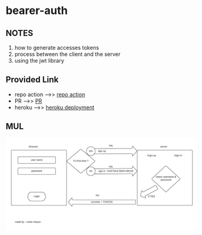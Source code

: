 # bearer-auth

## NOTES

1. how to generate accesses tokens   
2. process between the client and the server 
3. using the jwt library  

## Provided Link

- repo action -->> [repo action](https://github.com/sultan-elayan/bearer-auth/actions)
- PR -->> [PR](https://github.com/sultan-elayan/bearer-auth/pull/1)
- heroku -->> [heroku deployment](https://sultan-bearer-auth.herokuapp.com/)


## MUL

![MUL](lab-07.jpeg)
